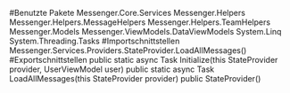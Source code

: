#Benutzte Pakete
Messenger.Core.Services
Messenger.Helpers
Messenger.Helpers.MessageHelpers
Messenger.Helpers.TeamHelpers
Messenger.Models
Messenger.ViewModels.DataViewModels
System.Linq
System.Threading.Tasks
#Importschnittstellen
Messenger.Services.Providers.StateProvider.LoadAllMessages()
#Exportschnittstellen
public static async Task<StateProvider> Initialize(this StateProvider provider, UserViewModel user)
public static async Task LoadAllMessages(this StateProvider provider)
public StateProvider()
